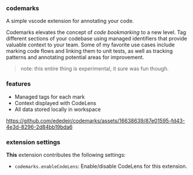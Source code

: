### codemarks

A simple vscode extension for annotating your code.

Codemarks elevates the concept of _code bookmarking_ to a new level. Tag different sections of your codebase using managed identifiers that provide valuable context to your team. Some of my favorite use cases include marking code flows and linking them to unit tests, as well as tracking patterns and annotating potential areas for improvement.

> note: this entire thing is experimental, it sure was fun though.

### features

* Managed tags for each mark
* Context displayed with CodeLens
* All data stored locally in workspace

https://github.com/ededejr/codemarks/assets/16638639/87e01595-fd43-4e3d-8296-2d84bb19bda6

### extension settings

**This** extension contributes the following settings:

* `codemarks.enableCodeLens`: Enable/disable CodeLens for this extension.
